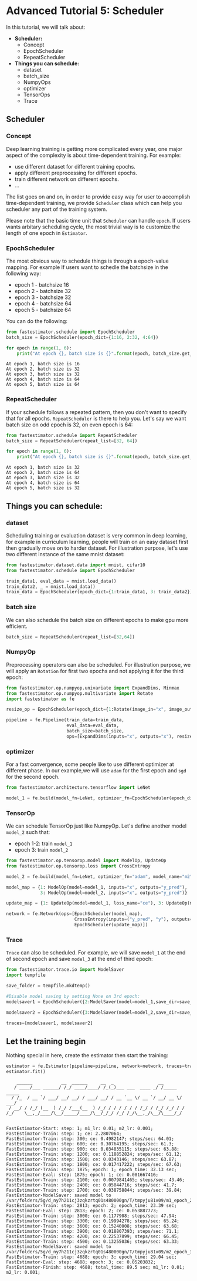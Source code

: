 # Advanced Tutorial 5: Scheduler
In this tutorial, we will talk about:
* **Scheduler:**
    * Concept
    * EpochScheduler
    * RepeatScheduler
* **Things you can schedule:**
    * dataset
    * batch_size
    * NumpyOps
    * optimizer
    * TensorOps
    * Trace

## Scheduler
### Concept
Deep learning training is getting more complicated every year, one major aspect of the complexity is about time-dependent training. For example:
* use different dataset for different training epochs.
* apply different preprocessing for different epochs.
* train different network on different epochs. 
* ...

The list goes on and on, in order to provide easy way for user to accomplish time-dependent training, we provide `Scheduler` class which can help you scheduler any part of the training system. 

Please note that the basic time unit that `Scheduler` can handle `epoch`. If users wants arbitary scheduling cycle, the most trivial way is to customize the length of one epoch in `Estimator`.

### EpochScheduler
The most obvious way to schedule things is through a epoch-value mapping. For example If users want to schedle the batchsize in the following way:

* epoch 1 - batchsize 16
* epoch 2 - batchsize 32
* epoch 3 - batchsize 32
* epoch 4 - batchsize 64
* epoch 5 - batchsize 64

You can do the following:


```python
from fastestimator.schedule import EpochScheduler
batch_size = EpochScheduler(epoch_dict={1:16, 2:32, 4:64})
```


```python
for epoch in range(1, 6):
    print("At epoch {}, batch size is {}".format(epoch, batch_size.get_current_value(epoch)))
```

    At epoch 1, batch size is 16
    At epoch 2, batch size is 32
    At epoch 3, batch size is 32
    At epoch 4, batch size is 64
    At epoch 5, batch size is 64


### RepeatScheduler
If your schedule follows a repeated pattern, then you don't want to specify that for all epochs. `RepeatScheduler` is there to help you. Let's say we want batch size on odd epoch is 32, on even epoch is 64:


```python
from fastestimator.schedule import RepeatScheduler
batch_size = RepeatScheduler(repeat_list=[32, 64])

for epoch in range(1, 6):
    print("At epoch {}, batch size is {}".format(epoch, batch_size.get_current_value(epoch)))
```

    At epoch 1, batch size is 32
    At epoch 2, batch size is 64
    At epoch 3, batch size is 32
    At epoch 4, batch size is 64
    At epoch 5, batch size is 32


## Things you can schedule:

### dataset
Scheduling training or evaluation dataset is very common in deep learning, for example in curriculum learning, people will train on an easy dataset first then gradually move on to harder dataset.  For illustration purpose, let's use two different instance of the same mnist dataset:


```python
from fastestimator.dataset.data import mnist, cifar10
from fastestimator.schedule import EpochScheduler

train_data1, eval_data = mnist.load_data()
train_data2, _ = mnist.load_data()
train_data = EpochScheduler(epoch_dict={1:train_data1, 3: train_data2})
```

### batch size
We can also schedule the batch size on different epochs to make gpu more efficient.


```python
batch_size = RepeatScheduler(repeat_list=[32,64])
```

### NumpyOp
Preprocessing operators can also be scheduled. For illustration purpose, we will apply an `Rotation` for first two epochs and not applying it for the third epoch:


```python
from fastestimator.op.numpyop.univariate import ExpandDims, Minmax
from fastestimator.op.numpyop.multivariate import Rotate
import fastestimator as fe

resize_op = EpochScheduler(epoch_dict={1:Rotate(image_in="x", image_out="x",limit=30), 3:None})

pipeline = fe.Pipeline(train_data=train_data, 
                       eval_data=eval_data,
                       batch_size=batch_size, 
                       ops=[ExpandDims(inputs="x", outputs="x"), resize_op, Minmax(inputs="x", outputs="x")])
```

### optimizer
For a fast convergence, some people like to use different optimizer at different phase. In our example,we will use `adam` for the first epoch and `sgd` for the second epoch. 


```python
from fastestimator.architecture.tensorflow import LeNet

model_1 = fe.build(model_fn=LeNet, optimizer_fn=EpochScheduler(epoch_dict={1:"adam", 2: "sgd"}), model_name="m1")
```

### TensorOp
We can schedule TensorOp just like NumpyOp. Let's define another model `model_2` such that:
* epoch 1-2: train `model_1`
* epoch 3: train `model_2`


```python
from fastestimator.op.tensorop.model import ModelOp, UpdateOp
from fastestimator.op.tensorop.loss import CrossEntropy

model_2 = fe.build(model_fn=LeNet, optimizer_fn="adam", model_name="m2")

model_map = {1: ModelOp(model=model_1, inputs="x", outputs="y_pred"), 
             3: ModelOp(model=model_2, inputs="x", outputs="y_pred")}

update_map = {1: UpdateOp(model=model_1, loss_name="ce"), 3: UpdateOp(model=model_2, loss_name="ce")}

network = fe.Network(ops=[EpochScheduler(model_map),
                          CrossEntropy(inputs=("y_pred", "y"), outputs="ce"),
                          EpochScheduler(update_map)])
```

### Trace
`Trace` can also be scheduled. For example, we will save `model_1` at the end of second epoch and save `model_3` at the end of third epoch:


```python
from fastestimator.trace.io import ModelSaver
import tempfile

save_folder = tempfile.mkdtemp()

#Disable model saving by setting None on 3rd epoch:
modelsaver1 = EpochScheduler({2:ModelSaver(model=model_1,save_dir=save_folder), 3:None})

modelsaver2 = EpochScheduler({3:ModelSaver(model=model_2,save_dir=save_folder)})

traces=[modelsaver1, modelsaver2]
```

## Let the training begin
Nothing special in here, create the estimator then start the training:


```python
estimator = fe.Estimator(pipeline=pipeline, network=network, traces=traces, epochs=3, log_steps=300)
estimator.fit()
```

        ______           __  ______     __  _                 __            
       / ____/___ ______/ /_/ ____/____/ /_(_)___ ___  ____ _/ /_____  _____
      / /_  / __ `/ ___/ __/ __/ / ___/ __/ / __ `__ \/ __ `/ __/ __ \/ ___/
     / __/ / /_/ (__  ) /_/ /___(__  ) /_/ / / / / / / /_/ / /_/ /_/ / /    
    /_/    \__,_/____/\__/_____/____/\__/_/_/ /_/ /_/\__,_/\__/\____/_/     
                                                                            
    
    FastEstimator-Start: step: 1; m1_lr: 0.01; m2_lr: 0.001; 
    FastEstimator-Train: step: 1; ce: 2.2807064; 
    FastEstimator-Train: step: 300; ce: 0.4982147; steps/sec: 64.01; 
    FastEstimator-Train: step: 600; ce: 0.30764195; steps/sec: 61.3; 
    FastEstimator-Train: step: 900; ce: 0.034835115; steps/sec: 63.88; 
    FastEstimator-Train: step: 1200; ce: 0.118852824; steps/sec: 61.12; 
    FastEstimator-Train: step: 1500; ce: 0.0343146; steps/sec: 63.87; 
    FastEstimator-Train: step: 1800; ce: 0.017417222; steps/sec: 67.63; 
    FastEstimator-Train: step: 1875; epoch: 1; epoch_time: 32.13 sec; 
    FastEstimator-Eval: step: 1875; epoch: 1; ce: 0.081667416; 
    FastEstimator-Train: step: 2100; ce: 0.0079841465; steps/sec: 43.46; 
    FastEstimator-Train: step: 2400; ce: 0.05044716; steps/sec: 41.7; 
    FastEstimator-Train: step: 2700; ce: 0.038758844; steps/sec: 39.84; 
    FastEstimator-ModelSaver: saved model to /var/folders/5g/d_ny7h211cj3zqkzrtq01s480000gn/T/tmpyju81v09/m1_epoch_2.h5
    FastEstimator-Train: step: 2813; epoch: 2; epoch_time: 23.39 sec; 
    FastEstimator-Eval: step: 2813; epoch: 2; ce: 0.053887773; 
    FastEstimator-Train: step: 3000; ce: 0.1177908; steps/sec: 47.94; 
    FastEstimator-Train: step: 3300; ce: 0.19994278; steps/sec: 65.24; 
    FastEstimator-Train: step: 3600; ce: 0.15240008; steps/sec: 63.68; 
    FastEstimator-Train: step: 3900; ce: 0.018807393; steps/sec: 71.1; 
    FastEstimator-Train: step: 4200; ce: 0.22537899; steps/sec: 66.45; 
    FastEstimator-Train: step: 4500; ce: 0.13255036; steps/sec: 63.33; 
    FastEstimator-ModelSaver: saved model to /var/folders/5g/d_ny7h211cj3zqkzrtq01s480000gn/T/tmpyju81v09/m2_epoch_3.h5
    FastEstimator-Train: step: 4688; epoch: 3; epoch_time: 29.04 sec; 
    FastEstimator-Eval: step: 4688; epoch: 3; ce: 0.05203832; 
    FastEstimator-Finish: step: 4688; total_time: 89.5 sec; m1_lr: 0.01; m2_lr: 0.001; 

